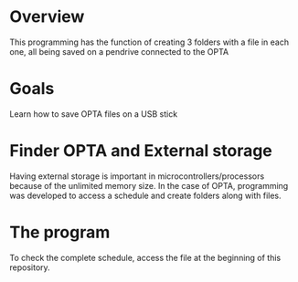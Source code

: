 # Overview
This programming has the function of creating 3 folders with a file in each one, all being saved on a pendrive connected to the OPTA

# Goals

Learn how to save OPTA files on a USB stick

# Finder OPTA and External storage
Having external storage is important in microcontrollers/processors because of the unlimited memory size.
In the case of OPTA, programming was developed to access a schedule and create folders along with files.

# The program
To check the complete schedule, access the file at the beginning of this repository.
